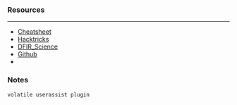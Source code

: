 ### Resources

---

- [Cheatsheet](https://blog.onfvp.com/post/volatility-cheatsheet/)  
- [Hacktricks](https://book.hacktricks.xyz/generic-methodologies-and-resources/basic-forensic-methodology/windows-forensics/windows-processes)
- [DFIR_Science](https://dfir.science/2022/02/Introduction-to-Memory-Forensics-with-Volatility-3)
- [Github](https://github.com/mzfr/notes/blob/master/ctf/forensics.md)
- 

### Notes 

```py
volatile userassist plugin
